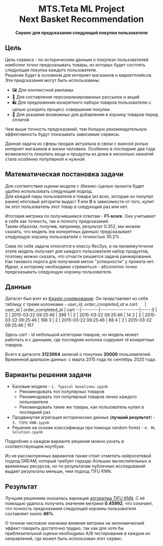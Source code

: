 <h1 align="center">MTS.Teta ML Project<br>Next Basket Recommendation</h1>
<p align="center"><b>Сервис для предсказания следующей покупки пользователя</b></p>

## Цель
Цель сервиса - по историческим данным о покупках пользователей *наиболее точно* предсказывать товары, из которых будет состоять следующая покупка каждого пользователя.  
Решение будет в основном для интернет магазинов и маркетплейсов. Эти предсказания могут быть использованы:
* 🖼 Для контекстной рекламы
* 📧 Для составления персонализированных рассылок и акций
* 🛍 Для предложения конкретного набора товаров пользователю с целью ускорить процесс совершения покупки
* 🛒 Для указания возможных для добавления в корзину товаров перед оплатой

Чем выше точность предсказаний, тем болшую рекомендательную эффективность будут показывать зависимые сервисы.

Данная задача из сферы продаж актуальна в связи с важной ролью интернет магазинов в жизни человека. Особенно в последние два года возможность покупать вещи и продукты из дома в несколько нажатий стала особенно популярной и нужной.

## Математическая постановка задачи
Для соответствия оценки модели с (бизнес-)целью проекта будет удобно использовать следующий подход.  
Для каждой пары пользователя и товара (из всех, которые он покупал ранее) итоговый алгоритм выдаст **1** или **0** в зависимости от того, купит ли этот пользователь этот товар в следующий раз или нет.    
  
Итоговая метрика по получившимся ответам - **F1-score**. Она учитывает в себе как точность, так и полноту предсказаний.  
Таким образом, получив, например, результат 0.352, мы можем сказать, что модель (на конкретных данных) предсказывает следующую корзину пользователя с точностью 35.2% .  
  
Сама по себе задача относится к классу RecSys, и на промежуточном этапе модель получает для каждого пользователя набор продуктов, поэтому можно сказать, что отчасти решается задача ранжирования.  
Как такового порога для получения метки "успешности" у проекта нет. Идеал, к которому необходимо стремиться - абсолютно точно предсказывать следующую корзину пользователя.

## Данные
Датасет был взят из [Kaggle соревнования](https://www.kaggle.com/c/sbermarket-internship-competition/). 
Он представляет из себя таблицу с тремя колонками - *user_id*, *order_completed_at* и *cart*. 
  ᅠ |	user_id | order_completed_at | cart 
--|---------|--------------------|-----
0 |	2	| 2015-03-22 09:25:46	| 399
1	| 2	| 2015-03-22 09:25:46	| 14
2	| 2	| 2015-03-22 09:25:46	| 198
3	| 2	| 2015-03-22 09:25:46	| 88
4	| 2 |	2015-03-22 09:25:46	| 157  

Здесь *cart* - id небольшой категории товаров, но модель может работать и с данными, где последняя колонка содержит id конкретных товаров.  
  
Всего в датасете **3123064** записей о покупках **20000** пользователей. Временной диапазон данных: с марта 2015 года по сентябрь 2020 года.

## Варианты решения задачи
* Базовые модели - `1. Typical baselines.ipynb`
    * Рекомендовать топ популярных товаров
    * Рекомендовать топ популярный товаров лично каждого пользователя
    * Рекомендовать такие же товары, как пользователь купил в последний раз
* Продвинутая агрегация исторических данных (**лучший результат**) - `3. TIFU KNN.ipynb`
* Решение на основе классификаци при помощи random forest - `4. ML Solution.ipynb`

Подробнее о каждом варианте решения можно узнать в соответствующем ноутбуке.
  
Из не рассмотренных вариантов также стоит отметить нейросетевой подход DREAM, который требует гораздо больших вычислительных и временных ресурсов, но по результатам публичных исследований выдает результаты меньше, чем подход TIFU KNN.

## Результат
Лучшим решением оказалась вариация [алгоритма TIFU KNN](https://arxiv.org/pdf/2006.00556.pdf). С её помощью удалось получить значение метрики **0.45992**, что означает, что точность предсказания следующей корзины пользователя составляет около **46%**.  
  
О точном числовом значении влияния метрики на экономический эффект говорить достаточно трудно, так как для хотя бы приблизительной оценки необходимо А/B тестирование в каждом из направлений, где может быть использован этот сервис.
